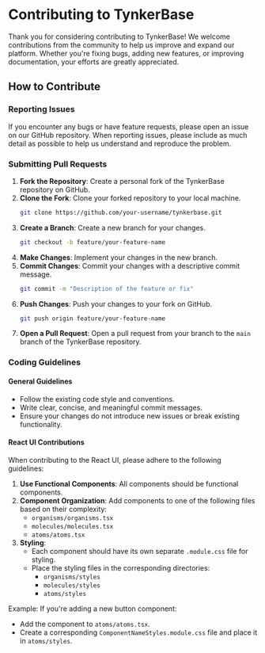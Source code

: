 # Contributing to TynkerBase
Thank you for considering contributing to TynkerBase! We welcome contributions from the community to help us improve and expand our platform. Whether you're fixing bugs, adding new features, or improving documentation, your efforts are greatly appreciated.

## How to Contribute

### Reporting Issues

If you encounter any bugs or have feature requests, please open an issue on our GitHub repository. When reporting issues, please include as much detail as possible to help us understand and reproduce the problem.

### Submitting Pull Requests

1. **Fork the Repository**: Create a personal fork of the TynkerBase repository on GitHub.
2. **Clone the Fork**: Clone your forked repository to your local machine.
   ```bash
   git clone https://github.com/your-username/tynkerbase.git
   ```
3. **Create a Branch**: Create a new branch for your changes.
   ```bash
   git checkout -b feature/your-feature-name
   ```
4. **Make Changes**: Implement your changes in the new branch.
5. **Commit Changes**: Commit your changes with a descriptive commit message.
   ```bash
   git commit -m "Description of the feature or fix"
   ```
6. **Push Changes**: Push your changes to your fork on GitHub.
   ```bash
   git push origin feature/your-feature-name
   ```
7. **Open a Pull Request**: Open a pull request from your branch to the `main` branch of the TynkerBase repository.

### Coding Guidelines

#### General Guidelines

- Follow the existing code style and conventions.
- Write clear, concise, and meaningful commit messages.
- Ensure your changes do not introduce new issues or break existing functionality.

#### React UI Contributions

When contributing to the React UI, please adhere to the following guidelines:

1. **Use Functional Components**: All components should be functional components.
2. **Component Organization**: Add components to one of the following files based on their complexity:
   - `organisms/organisms.tsx`
   - `molecules/molecules.tsx`
   - `atoms/atoms.tsx`
3. **Styling**: 
   - Each component should have its own separate `.module.css` file for styling.
   - Place the styling files in the corresponding directories:
     - `organisms/styles`
     - `molecules/styles`
     - `atoms/styles`

Example:
If you're adding a new button component:
- Add the component to `atoms/atoms.tsx`.
- Create a corresponding `ComponentNameStyles.module.css` file and place it in `atoms/styles`.
